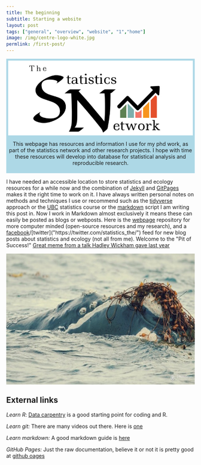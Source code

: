 ```yaml
---
title: The beginning
subtitle: Starting a website
layout: post
tags: ["general", "overview", "website", "1","home"]
image: /img/centre-logo-white.jpg
permlink: /first-post/
---
```


<div style="padding:5px; text-align:center; background-color:lightblue;">  <div class="banner-content">
    <img src="/img/background-image.png" alt="An orginal statistic logo" align="center" width = "600" height = "200"/> 
    <p>This webpage has resources and information I use for my phd work, as part of the statistics network and other research projects. I hope with time these resources will develop into database for statistical analysis and reproducible research.</p>

 </div>
</div>

I have needed an accessible location to store statistics and ecology resources for a while now and the combination of [Jekyll]("https://jekyllrb.com/") and [GitPages]("https://pages.github.com/") makes it the right time to work on it. I have always written personal notes on methods and techniques I use or recommend such as the [tidyverse]("https://www.tidyverse.org/learn/") approach or the [UBC]("https://stat545.com/") statistics course or the [markdown]("https://en.wikipedia.org/wiki/Markdown") script I am writing this post in. Now I work in Markdown almost exclusively it means these can easily be posted as blogs or webposts. Here is the [webpage]("https://www.ssnhub.com/") repository for more computer minded (open-source resources and my research), and a [facebook]("https://www.facebook.com/StatisticsNetwork/")/[twitter]("https://twitter.com/statistics_the/") feed for new blog posts about statistics and ecology (not all from me). Welcome to the "Pit of Success!" [Great meme from a talk Hadley Wickham gave last year](https://i.imgur.com/7J1bEaJ.mp4/)

<img src="/img/background-image.jpg" alt="A drawing of a raven perched on a tree branch." align="center" width = "800" height = "350"/>

<h2>External links</h2>

*Learn R*: [Data carpentry]("https://datacarpentry.org/") is a good starting point for coding and R.

*Learn git:* There are many videos out there. Here is [one]("https://www.youtube.com/watch?v=HVsySz-h9r4")

*Learn markdown:* A good markdown guide is [here]("http://www.markdowntutorial.com/")

*GitHub Pages:* Just the raw documentation, believe it or not it is pretty good  at [github oages]("https://pages.github.com/")

